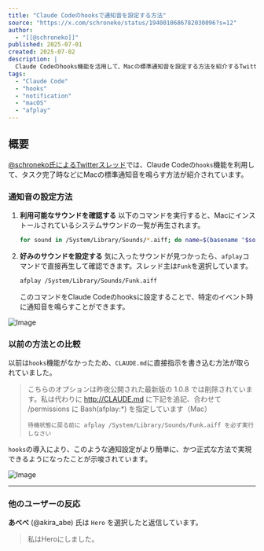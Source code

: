 ```yaml
---
title: "Claude Codeのhooksで通知音を設定する方法"
source: "https://x.com/schroneko/status/1940010686782030096?s=12"
author:
  - "[[@schroneko]]"
published: 2025-07-01
created: 2025-07-02
description: |
  Claude Codeのhooks機能を活用して、Macの標準通知音を設定する方法を紹介するTwitterスレッド。afplayコマンドを用いた具体的な設定方法や、以前の手法との比較について言及しています。
tags:
  - "Claude Code"
  - "hooks"
  - "notification"
  - "macOS"
  - "afplay"
---
```


## 概要

[@schroneko氏によるTwitterスレッド](https://x.com/schroneko/status/1940010686782030096)では、Claude Codeの`hooks`機能を利用して、タスク完了時などにMacの標準通知音を鳴らす方法が紹介されています。

### 通知音の設定方法

1. **利用可能なサウンドを確認する**
    以下のコマンドを実行すると、Macにインストールされているシステムサウンドの一覧が再生されます。

    ```bash
    for sound in /System/Library/Sounds/*.aiff; do name=$(basename "$sound" .aiff); echo "♪ $name"; afplay "$sound"; done
    ```

2. **好みのサウンドを設定する**
    気に入ったサウンドが見つかったら、`afplay`コマンドで直接再生して確認できます。スレッド主は`Funk`を選択しています。

    ```bash
    afplay /System/Library/Sounds/Funk.aiff
    ```

    このコマンドをClaude Codeのhooksに設定することで、特定のイベント時に通知音を鳴らすことができます。

![Image](https://pbs.twimg.com/media/GuxNaVCWQAATeAe?format=jpg&name=large)

### 以前の方法との比較

以前は`hooks`機能がなかったため、`CLAUDE.md`に直接指示を書き込む方法が取られていました。

> こちらのオプションは昨夜公開された最新版の 1.0.8 では削除されています。私は代わりに <http://CLAUDE.md> に下記を追記、合わせて /permissions に Bash(afplay:*) を指定しています（Mac）
>
> ```
> 待機状態に戻る前に afplay /System/Library/Sounds/Funk.aiff を必ず実行しなさい
> ```

`hooks`の導入により、このような通知設定がより簡単に、かつ正式な方法で実現できるようになったことが示唆されています。

![Image](https://pbs.twimg.com/media/GsfOzd9b0AEIaAq?format=jpg&name=large)

---

### 他のユーザーの反応

**あべべ** (@akira\_abe) 氏は `Hero` を選択したと返信しています。

> 私はHeroにしました。
